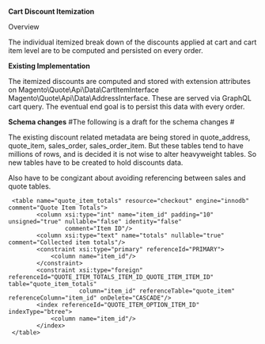 **Cart Discount Itemization**

Overview

The individual itemized break down of the discounts applied at cart and cart item level are to be computed and persisted on every order.

**Existing Implementation**

The itemized discounts are computed and stored with extension attributes on 
Magento\Quote\Api\Data\CartItemInterface 
Magento\Quote\Api\Data\AddressInterface. 
These are served via GraphQL cart query. The eventual end goal is to persist this data with every order.

**Schema changes**
#The following is a draft for the schema changes #

The existing discount related metadata are being stored in quote_address, quote_item, sales_order, sales_order_item. But these tables tend to have millions of rows,
and is decided it is not wise to alter heavyweight tables. So new tables have to be created to hold discounts data.

Also have to be congizant about avoiding referencing between sales and quote tables.
```
 <table name="quote_item_totals" resource="checkout" engine="innodb" comment="Quote Item Totals">
        <column xsi:type="int" name="item_id" padding="10" unsigned="true" nullable="false" identity="false"
                comment="Item ID"/>
        <column xsi:type="text" name="totals" nullable="true" comment="Collected item totals"/>
        <constraint xsi:type="primary" referenceId="PRIMARY">
            <column name="item_id"/>
        </constraint>
        <constraint xsi:type="foreign" referenceId="QUOTE_ITEM_TOTALS_ITEM_ID_QUOTE_ITEM_ITEM_ID" table="quote_item_totals"
                    column="item_id" referenceTable="quote_item" referenceColumn="item_id" onDelete="CASCADE"/>
        <index referenceId="QUOTE_ITEM_OPTION_ITEM_ID" indexType="btree">
            <column name="item_id"/>
        </index>
 </table>
```
